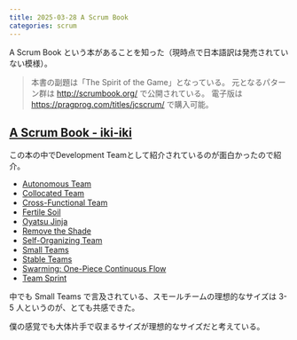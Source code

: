 ```yaml
---
title: 2025-03-28 A Scrum Book
categories: scrum
---
```


A Scrum Book という本があることを知った（現時点で日本語訳は発売されていない模様）。

> 本書の副題は「The Spirit of the Game」となっている。
> 元となるパターン群は <http://scrumbook.org/> で公開されている。
> 電子版は <https://pragprog.com/titles/jcscrum/> で購入可能。

## [A Scrum Book - iki-iki](https://scrapbox.io/iki-iki/A_Scrum_Book)

この本の中でDevelopment Teamとして紹介されているのが面白かったので紹介。

- [Autonomous Team](https://scrumbook.org/product-organization-pattern-language/development-team/autonomous-team.html)
- [Collocated Team](https://scrumbook.org/product-organization-pattern-language/development-team/collocated-team.html)
- [Cross-Functional Team](https://scrumbook.org/product-organization-pattern-language/development-team/cross-functional-team.html)
- [Fertile Soil](https://scrumbook.org/product-organization-pattern-language/development-team/fertile-soil.html)
- [Oyatsu Jinja](https://scrumbook.org/product-organization-pattern-language/development-team/oyatsu-jinja.html)
- [Remove the Shade](https://scrumbook.org/product-organization-pattern-language/development-team/remove-the-shade.html)
- [Self-Organizing Team](https://scrumbook.org/product-organization-pattern-language/development-team/self-organizing-team.html)
- [Small Teams](https://scrumbook.org/product-organization-pattern-language/development-team/small-teams.html)
- [Stable Teams](https://scrumbook.org/product-organization-pattern-language/development-team/stable-teams.html)
- [Swarming: One-Piece Continuous Flow](https://scrumbook.org/product-organization-pattern-language/development-team/swarming--one-piece-continuous-flow.html)
- [Team Sprint](https://scrumbook.org/product-organization-pattern-language/development-team/team-sprint.html)

中でも Small Teams で言及されている、スモールチームの理想的なサイズは 3-5 人というのが、とても共感できた。

僕の感覚でも大体片手で収まるサイズが理想的なサイズだと考えている。
